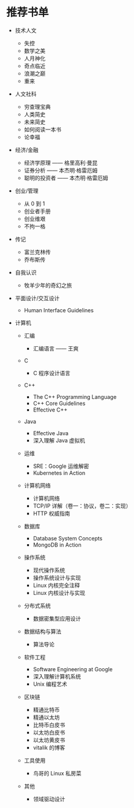 # 推荐书单

-   技术人文

    -   失控
    -   数学之美
    -   人月神化
    -   奇点临近
    -   浪潮之巅
    -   重来

-   人文社科

    -   穷查理宝典
    -   人类简史
    -   未来简史
    -   如何阅读一本书
    -   论幸福

-   经济/金融

    -   经济学原理 —— 格里高利·曼昆
    -   证券分析 —— 本杰明·格雷厄姆
    -   聪明的投资者 —— 本杰明·格雷厄姆

-   创业/管理

    -   从 0 到 1
    -   创业者手册
    -   创业维艰
    -   不拘一格

-   传记

    -   富兰克林传
    -   乔布斯传

-   自我认识

    -   牧羊少年的奇幻之旅

-   平面设计/交互设计

    -   Human Interface Guidelines

-   计算机

    -   汇编

        -   汇编语言 —— 王爽

    -   C

        -   C 程序设计语言

    -   C++

        -   The C++ Programming Language
        -   C++ Core Guidelines
        -   Effective C++

    -   Java

        -   Effective Java
        -   深入理解 Java 虚拟机

    -   运维

        -   SRE：Google 运维解密
        -   Kubernetes in Action

    -   计算机网络

        -   计算机网络
        -   TCP/IP 详解（卷一：协议，卷二：实现）
        -   HTTP 权威指南

    -   数据库

        -   Database System Concepts
        -   MongoDB in Action

    -   操作系统

        -   现代操作系统
        -   操作系统设计与实现
        -   Linux 内核完全注释
        -   Linux 内核设计与实现

    -   分布式系统

        -   数据密集型应用设计

    -   数据结构与算法

        -   算法导论

    -   软件工程

        -   Software Engineering at Google
        -   深入理解计算机系统
        -   Unix 编程艺术

    -   区块链

        -   精通比特币
        -   精通以太坊
        -   比特币白皮书
        -   以太坊白皮书
        -   以太坊黄皮书
        -   vitalik 的博客

    -   工具使用

        -   鸟哥的 Linux 私房菜

    -   其他

        -   领域驱动设计
